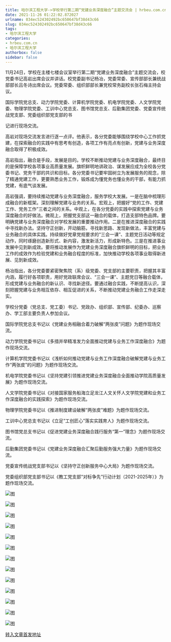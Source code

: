 ```yaml
---
title: 哈尔滨工程大学->学校举行第二期“党建业务深度融合”主题交流会 | hrbeu.com.cn
date: 2021-11-26 01:22:02.872027
urlname: 034ec524302492bc650647bf38d43c66
slug: 034ec524302492bc650647bf38d43c66
tags: 
- 哈尔滨工程大学
categories:
- hrbeu.com.cn
- 哈尔滨工程大学
authorbox: false
sidebar: false
---
```

11月24日，学校在主楼七楼会议室举行第二期“党建业务深度融合”主题交流会，校党委书记高岩出席会议并讲话。校党委副书记杨冶，党委常委、宣传部部长兼统战部部长吕冬诗出席会议。党委常委、组织部部长兼党校常务副校长张石梅主持会议。

国际学院党总支、动力学院党委、计算机学院党委、机电学院党委、人文学院党委、物理学院党委、工训中心党总支、图书馆党总支、后勤集团党委、党委宣传统战党支部、党委组织部党支部的书
<!--more-->
记进行现场交流。

高岩对现场交流发言进行逐一点评。他表示，各分党委能够围绕学校中心工作抓党建，在探索融合的实践中有思考有创造，各项工作有亮点有创新，党建与业务深度融合取得了积极成效。

高岩指出，融合是手段，发展是目的。学校不断推动党建与业务深度融合，最终目的是保障学校各项事业高质量发展。旗帜鲜明地讲政治、谋发展应成为全校各分党委书记、党务干部的共识和目标。各分党委书记要牢固树立为发展服务的观念，除了精通党建工作，更要熟悉业务工作，锻炼成为懂党务也懂业务的干部，有能力抓党建，有底气谈发展。

高岩强调，要持续推动党建与业务深度融合，服务学校大发展。一是在脑中梳理形成融合的新框架。深刻理解党建与业务的关系。宏观上，把握好“党的工作、党建工作、党务工作”三者之间的关系。中观上，在各分党委的实践中探索党建与业务深度融合的好做法。微观上，把握党支部这一融合的载体，打造支部特色品牌。要明确党建与业务深度融合对学校发展的重要推动作用。二是在推进深度融合的实践中寻找新办法。坚持守正创新，开动脑筋，寻找新思路、发现新做法，丰富党建与业务融合的具体实践。持续做好党章党规要求的“三会一课”、主题党日活动等规定动作，同时琢磨创造新形式、新内容，激发新活力，形成新特色。三是在推进事业发展中见到新成效。要将推动发展作为党建业务深度融合旗帜鲜明的目标，把业务工作的成效作为检验党建和业务融合程度的标准，加快推动学校各项事业取得新进展、见到新成效。

杨冶指出，各分党委要紧密聚焦院（系）级党委、党支部的主要职责，把握其丰富内涵，履行好各项职责，用好党政联席会议、“三会一课”、主题党日等融合载体，形成党建与业务融合的新认识、寻找新途径。要通过融合实践，不断提高认识，深刻把握党建与业务相互依存、相互促进的关系，不断推动党建业务融合工作走深走实。

学校分党委（党总支、党工委）书记、党政办、组织部、宣传部、纪委办、巡察办、学工部主要负责人参加会议。

国际学院党总支书记以《党建业务相融合着力破解“两张皮”问题》为题作现场交流。

动力学院党委书记以《多措并举精准发力全面推动党建与业务工作深度融合》为题作现场交流。

计算机学院党委书记以《浅析如何推动党建与业务工作深度融合破解党建与业务工作“两张皮”的问题》为题作现场交流。

机电学院党委书记以《坚持党建引领推进党建业务深度融合全面推动学院高质量发展》为题作现场交流。

人文学院党委书记以《对接国家服务船海立足龙江人文关怀人文学院党建和业务工作深度融合的实践探索》为题作现场交流。

物理学院党委书记以《推进制度建设破解“两张皮”难题》为题作现场交流。

工训中心党总支书记以《立足“工创匠心”落实实践育人》为题作现场交流。

图书馆党总支书记以《促进党建业务深度融合践行服务“第一”理念》为题作现场交流。

后勤集团党委书记以《党建业务深度融合汇聚后勤服务强大力量》为题作现场交流。

党委宣传统战党支部书记以《坚持守正创新服务中心大局》为题作现场交流。

党委组织部党支部书记以《教工党支部“对标争先”行动计划（2021-2025年）》为题作现场交流。

![图](http://gongxue.cn/__local/8/E0/79/B8FE811EC3BFFBC02706E5A99B7_B973D614_12F0D.jpg)

![图](http://gongxue.cn/__local/E/89/96/0C410EB555072964261F7FE8899_D26D6106_1276C.jpg)

![图](http://gongxue.cn/__local/9/AC/9B/86DDCDA9BFD11C6E40295D43C20_FE950958_F2A5.jpg)

![图](http://gongxue.cn/__local/D/62/1B/43795562D075BD677DE10CDD728_E8DA263C_CD9F.jpg)

![图](http://gongxue.cn/__local/2/7A/D5/5B4B81484441BF2E28255E4BEDD_AE150DEF_FFA5.jpg)

![图](http://gongxue.cn/__local/8/9E/FA/AE12930972EB8F1CF00F3C5D512_2A8BAF8D_D690.jpg)

![图](http://gongxue.cn/__local/D/97/9C/8912084FAFCC3057E131C02A670_A7288B45_14A3F.jpg)

![图](http://gongxue.cn/__local/D/BC/C6/31EE93156AE064F3F2EA3869399_E0D4E8F5_1345B.jpg)

![图](http://gongxue.cn/__local/9/60/41/A38F3D0EA7E89BD7B00CD42097E_06F77DC1_CEE7.jpg)

![图](http://gongxue.cn/__local/C/E4/95/C1F62B87B7FAC704EF486F6B017_834AE2E0_E5AA.jpg)

![图](http://gongxue.cn/__local/3/ED/C4/89ABDD91E1EC6F0BE179AD34953_819BA3C0_E3E4.jpg)

![图](http://gongxue.cn/__local/4/21/80/0BBA84F1F8B304318497796F340_E6F09B28_101A9.jpg)

![图](http://gongxue.cn/__local/6/9B/49/E3BB1967780D5F51B1748B25833_50C9F47E_1BAC3.jpg)

[转入文章首发地址](http://gongxue.cn/info/1141/68951.htm)